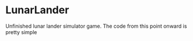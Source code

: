 # LunarLander
Unfinished lunar lander simulator game. The code from this point onward is pretty simple
